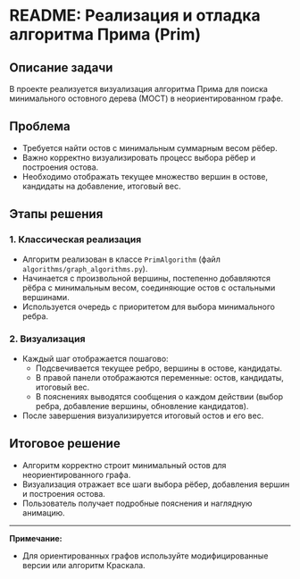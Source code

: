 # README: Реализация и отладка алгоритма Прима (Prim)

## Описание задачи

В проекте реализуется визуализация алгоритма Прима для поиска минимального остовного дерева (МОСТ) в неориентированном графе.

## Проблема

- Требуется найти остов с минимальным суммарным весом рёбер.
- Важно корректно визуализировать процесс выбора рёбер и построения остова.
- Необходимо отображать текущее множество вершин в остове, кандидаты на добавление, итоговый вес.

## Этапы решения

### 1. Классическая реализация
- Алгоритм реализован в классе `PrimAlgorithm` (файл `algorithms/graph_algorithms.py`).
- Начинается с произвольной вершины, постепенно добавляются рёбра с минимальным весом, соединяющие остов с остальными вершинами.
- Используется очередь с приоритетом для выбора минимального ребра.

### 2. Визуализация
- Каждый шаг отображается пошагово:
    - Подсвечивается текущее ребро, вершины в остове, кандидаты.
    - В правой панели отображаются переменные: остов, кандидаты, итоговый вес.
    - В пояснениях выводятся сообщения о каждом действии (выбор ребра, добавление вершины, обновление кандидатов).
- После завершения визуализируется итоговый остов и его вес.

## Итоговое решение

- Алгоритм корректно строит минимальный остов для неориентированного графа.
- Визуализация отражает все шаги выбора рёбер, добавления вершин и построения остова.
- Пользователь получает подробные пояснения и наглядную анимацию.

---

**Примечание:**
- Для ориентированных графов используйте модифицированные версии или алгоритм Краскала. 